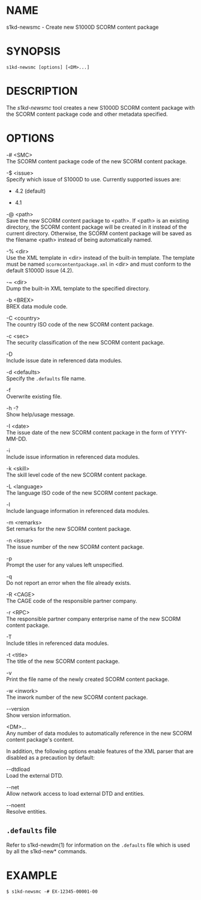NAME
====

s1kd-newsmc - Create new S1000D SCORM content package

SYNOPSIS
========

    s1kd-newsmc [options] [<DM>...]

DESCRIPTION
===========

The *s1kd-newsmc* tool creates a new S1000D SCORM content package with
the SCORM content package code and other metadata specified.

OPTIONS
=======

-\# &lt;SMC&gt;  
The SCORM content package code of the new SCORM content package.

-$ &lt;issue&gt;  
Specify which issue of S1000D to use. Currently supported issues are:

-   4.2 (default)

-   4.1

-@ &lt;path&gt;  
Save the new SCORM content package to &lt;path&gt;. If &lt;path&gt; is
an existing directory, the SCORM content package will be created in it
instead of the current directory. Otherwise, the SCORM content package
will be saved as the filename &lt;path&gt; instead of being
automatically named.

-% &lt;dir&gt;  
Use the XML template in &lt;dir&gt; instead of the built-in template.
The template must be named `scormcontentpackage.xml` in &lt;dir&gt; and
must conform to the default S1000D issue (4.2).

-\~ &lt;dir&gt;  
Dump the built-in XML template to the specified directory.

-b &lt;BREX&gt;  
BREX data module code.

-C &lt;country&gt;  
The country ISO code of the new SCORM content package.

-c &lt;sec&gt;  
The security classification of the new SCORM content package.

-D  
Include issue date in referenced data modules.

-d &lt;defaults&gt;  
Specify the `.defaults` file name.

-f  
Overwrite existing file.

-h -?  
Show help/usage message.

-I &lt;date&gt;  
The issue date of the new SCORM content package in the form of
YYYY-MM-DD.

-i  
Include issue information in referenced data modules.

-k &lt;skill&gt;  
The skill level code of the new SCORM content package.

-L &lt;language&gt;  
The language ISO code of the new SCORM content package.

-l  
Include language information in referenced data modules.

-m &lt;remarks&gt;  
Set remarks for the new SCORM content package.

-n &lt;issue&gt;  
The issue number of the new SCORM content package.

-p  
Prompt the user for any values left unspecified.

-q  
Do not report an error when the file already exists.

-R &lt;CAGE&gt;  
The CAGE code of the responsible partner company.

-r &lt;RPC&gt;  
The responsible partner company enterprise name of the new SCORM content
package.

-T  
Include titles in referenced data modules.

-t &lt;title&gt;  
The title of the new SCORM content package.

-v  
Print the file name of the newly created SCORM content package.

-w &lt;inwork&gt;  
The inwork number of the new SCORM content package.

--version  
Show version information.

&lt;DM&gt;...  
Any number of data modules to automatically reference in the new SCORM
content package's content.

In addition, the following options enable features of the XML parser
that are disabled as a precaution by default:

--dtdload  
Load the external DTD.

--net  
Allow network access to load external DTD and entities.

--noent  
Resolve entities.

`.defaults` file
----------------

Refer to s1kd-newdm(1) for information on the `.defaults` file which is
used by all the s1kd-new\* commands.

EXAMPLE
=======

    $ s1kd-newsmc -# EX-12345-00001-00
